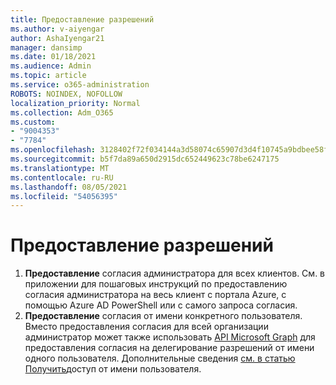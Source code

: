 ```yaml
---
title: Предоставление разрешений
ms.author: v-aiyengar
author: AshaIyengar21
manager: dansimp
ms.date: 01/18/2021
ms.audience: Admin
ms.topic: article
ms.service: o365-administration
ROBOTS: NOINDEX, NOFOLLOW
localization_priority: Normal
ms.collection: Adm_O365
ms.custom:
- "9004353"
- "7784"
ms.openlocfilehash: 3128402f72f034144a3d58074c65907d3d4f10745a9bdbee58fec14b09f419ea
ms.sourcegitcommit: b5f7da89a650d2915dc652449623c78be6247175
ms.translationtype: MT
ms.contentlocale: ru-RU
ms.lasthandoff: 08/05/2021
ms.locfileid: "54056395"
---
```

# <a name="grant-permissions"></a>Предоставление разрешений

1. **Предоставление** согласия администратора для [](https://docs.microsoft.com/azure/active-directory/manage-apps/grant-admin-consent) всех клиентов. См. в приложении для пошаговых инструкций по предоставлению согласия администратора на весь клиент с портала Azure, с помощью Azure AD PowerShell или с самого запроса согласия.
1. **Предоставление** согласия от имени конкретного пользователя. Вместо предоставления согласия для всей организации администратор может также использовать [API Microsoft Graph](https://docs.microsoft.com/graph/use-the-api) для предоставления согласия на делегирование разрешений от имени одного пользователя. Дополнительные сведения [см. в статью Получить](https://docs.microsoft.com/graph/auth-v2-user)доступ от имени пользователя.